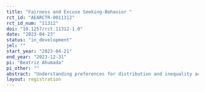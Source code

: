 ```yaml
---
title: "Fairness and Excuse Seeking-Behavior "
rct_id: "AEARCTR-0011312"
rct_id_num: "11312"
doi: "10.1257/rct.11312-1.0"
date: "2023-04-23"
status: "in_development"
jel: ""
start_year: "2023-04-21"
end_year: "2023-12-31"
pi: "Beatriz Ahumada"
pi_other: ""
abstract: "Understanding preferences for distribution and inequality acceptance in environments with uncertainty about the cause of inequality is key to designing redistributive policies. In this project, I will use a laboratory experiment to study how uncertainty about the role luck and effort play in determining income affects redistribution, and how people use this uncertainty to excuse behavior not aligned with their fairness views in favor of self-interest."
layout: registration
---
```


